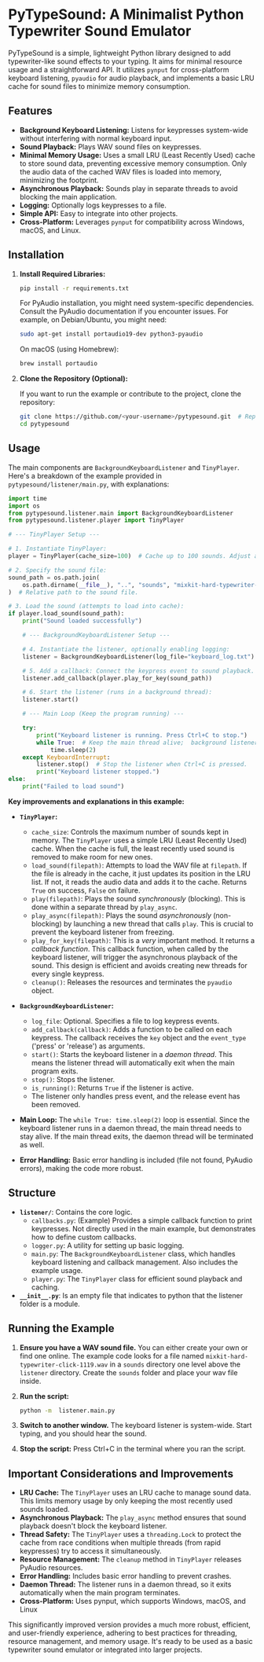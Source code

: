 
# PyTypeSound:  A Minimalist Python Typewriter Sound Emulator

PyTypeSound is a simple, lightweight Python library designed to add typewriter-like sound effects to your typing. It aims for minimal resource usage and a straightforward API.  It utilizes `pynput` for cross-platform keyboard listening, `pyaudio` for audio playback, and implements a basic LRU cache for sound files to minimize memory consumption.

## Features

*   **Background Keyboard Listening:**  Listens for keypresses system-wide without interfering with normal keyboard input.
*   **Sound Playback:** Plays WAV sound files on keypresses.
*   **Minimal Memory Usage:** Uses a small LRU (Least Recently Used) cache to store sound data, preventing excessive memory consumption.  Only the audio data of the cached WAV files is loaded into memory, minimizing the footprint.
*   **Asynchronous Playback:**  Sounds play in separate threads to avoid blocking the main application.
*   **Logging:** Optionally logs keypresses to a file.
*   **Simple API:** Easy to integrate into other projects.
*   **Cross-Platform:** Leverages `pynput` for compatibility across Windows, macOS, and Linux.

## Installation

1.  **Install Required Libraries:**

    ```bash
    pip install -r requirements.txt
    ```

    For PyAudio installation, you might need system-specific dependencies. Consult the PyAudio documentation if you encounter issues.  For example, on Debian/Ubuntu, you might need:

    ```bash
    sudo apt-get install portaudio19-dev python3-pyaudio
    ```

    On macOS (using Homebrew):

    ```bash
    brew install portaudio
    ```

2.  **Clone the Repository (Optional):**

    If you want to run the example or contribute to the project, clone the repository:

    ```bash
    git clone https://github.com/<your-username>/pytypesound.git  # Replace with your fork if contributing
    cd pytypesound
    ```

## Usage

The main components are `BackgroundKeyboardListener` and `TinyPlayer`. Here's a breakdown of the example provided in `pytypesound/listener/main.py`, with explanations:

```python
import time
import os
from pytypesound.listener.main import BackgroundKeyboardListener
from pytypesound.listener.player import TinyPlayer

# --- TinyPlayer Setup ---

# 1. Instantiate TinyPlayer:
player = TinyPlayer(cache_size=100)  # Cache up to 100 sounds. Adjust as needed.

# 2. Specify the sound file:
sound_path = os.path.join(
    os.path.dirname(__file__), "..", "sounds", "mixkit-hard-typewriter-click-1119.wav"
)  # Relative path to the sound file.

# 3. Load the sound (attempts to load into cache):
if player.load_sound(sound_path):
    print("Sound loaded successfully")

    # --- BackgroundKeyboardListener Setup ---

    # 4. Instantiate the listener, optionally enabling logging:
    listener = BackgroundKeyboardListener(log_file="keyboard_log.txt")  # Log to 'keyboard_log.txt'.  Omit for no logging.

    # 5. Add a callback: Connect the keypress event to sound playback.
    listener.add_callback(player.play_for_key(sound_path))

    # 6. Start the listener (runs in a background thread):
    listener.start()

    # --- Main Loop (Keep the program running) ---

    try:
        print("Keyboard listener is running. Press Ctrl+C to stop.")
        while True:  # Keep the main thread alive;  background listener is on a daemon thread.
            time.sleep(2)
    except KeyboardInterrupt:
        listener.stop()  # Stop the listener when Ctrl+C is pressed.
        print("Keyboard listener stopped.")
else:
    print("Failed to load sound")
```

**Key improvements and explanations in this example:**

*   **`TinyPlayer`:**
    *   `cache_size`:  Controls the maximum number of sounds kept in memory. The `TinyPlayer` uses a simple LRU (Least Recently Used) cache. When the cache is full, the least recently used sound is removed to make room for new ones.
    *   `load_sound(filepath)`:  Attempts to load the WAV file at `filepath`.  If the file is already in the cache, it just updates its position in the LRU list.  If not, it reads the audio data and adds it to the cache.  Returns `True` on success, `False` on failure.
    *   `play(filepath)`: Plays the sound *synchronously* (blocking).  This is done within a separate thread by `play_async`.
    *   `play_async(filepath)`:  Plays the sound *asynchronously* (non-blocking) by launching a new thread that calls `play`.  This is crucial to prevent the keyboard listener from freezing.
    *   `play_for_key(filepath)`: This is a *very* important method.  It returns a *callback function*.  This callback function, when called by the keyboard listener, will trigger the asynchronous playback of the sound. This design is efficient and avoids creating new threads for every single keypress.
    *    `cleanup()`: Releases the resources and terminates the `pyaudio` object.

*   **`BackgroundKeyboardListener`:**
    *   `log_file`:  Optional.  Specifies a file to log keypress events.
    *   `add_callback(callback)`:  Adds a function to be called on each keypress.  The callback receives the `key` object and the `event_type` ('press' or 'release') as arguments.
    *   `start()`:  Starts the keyboard listener in a *daemon thread*.  This means the listener thread will automatically exit when the main program exits.
    *   `stop()`:  Stops the listener.
    *   `is_running()`: Returns `True` if the listener is active.
    *   The listener only handles press event, and the release event has been removed.

*   **Main Loop:** The `while True: time.sleep(2)` loop is essential. Since the keyboard listener runs in a daemon thread, the main thread needs to stay alive.  If the main thread exits, the daemon thread will be terminated as well.

* **Error Handling:** Basic error handling is included (file not found, PyAudio errors), making the code more robust.

##  Structure
* **`listener/`**: Contains the core logic.
    *   `callbacks.py`:  (Example)  Provides a simple callback function to print keypresses.  Not directly used in the main example, but demonstrates how to define custom callbacks.
    *   `logger.py`: A utility for setting up basic logging.
    *   `main.py`:  The `BackgroundKeyboardListener` class, which handles keyboard listening and callback management.  Also includes the example usage.
    *   `player.py`: The `TinyPlayer` class for efficient sound playback and caching.
* **`__init__.py`**: Is an empty file that indicates to python that the listener folder is a module.

## Running the Example

1.  **Ensure you have a WAV sound file.**  You can either create your own or find one online.  The example code looks for a file named `mixkit-hard-typewriter-click-1119.wav` in a `sounds` directory one level above the `listener` directory. Create the `sounds` folder and place your wav file inside.

2.  **Run the script:**

    ```bash
    python -m  listener.main.py
    ```

3.  **Switch to another window.** The keyboard listener is system-wide.  Start typing, and you should hear the sound.

4.  **Stop the script:** Press Ctrl+C in the terminal where you ran the script.

## Important Considerations and Improvements

*   **LRU Cache:** The `TinyPlayer` uses an LRU cache to manage sound data.  This limits memory usage by only keeping the most recently used sounds loaded.
*   **Asynchronous Playback:** The `play_async` method ensures that sound playback doesn't block the keyboard listener.
*   **Thread Safety:** The `TinyPlayer` uses a `threading.Lock` to protect the cache from race conditions when multiple threads (from rapid keypresses) try to access it simultaneously.
*   **Resource Management:** The `cleanup` method in `TinyPlayer` releases PyAudio resources.
* **Error Handling:** Includes basic error handling to prevent crashes.
*   **Daemon Thread:** The listener runs in a daemon thread, so it exits automatically when the main program terminates.
* **Cross-Platform:** Uses pynput, which supports Windows, macOS, and Linux

This significantly improved version provides a much more robust, efficient, and user-friendly experience, adhering to best practices for threading, resource management, and memory usage. It's ready to be used as a basic typewriter sound emulator or integrated into larger projects.
